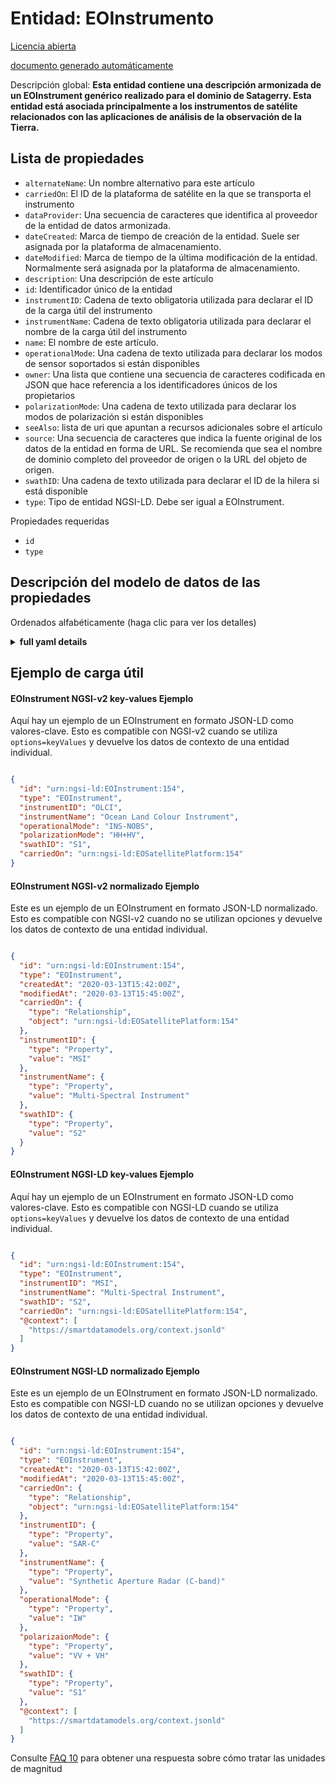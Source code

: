 Entidad: EOInstrumento  
======================  
[Licencia abierta](https://github.com/smart-data-models//dataModel.SatelliteImagery/blob/master/EOInstrument/LICENSE.md)  
[documento generado automáticamente](https://docs.google.com/presentation/d/e/2PACX-1vTs-Ng5dIAwkg91oTTUdt8ua7woBXhPnwavZ0FxgR8BsAI_Ek3C5q97Nd94HS8KhP-r_quD4H0fgyt3/pub?start=false&loop=false&delayms=3000#slide=id.gb715ace035_0_60)  
Descripción global: **Esta entidad contiene una descripción armonizada de un EOInstrument genérico realizado para el dominio de Satagerry. Esta entidad está asociada principalmente a los instrumentos de satélite relacionados con las aplicaciones de análisis de la observación de la Tierra.**  

## Lista de propiedades  

- `alternateName`: Un nombre alternativo para este artículo  - `carriedOn`: El ID de la plataforma de satélite en la que se transporta el instrumento  - `dataProvider`: Una secuencia de caracteres que identifica al proveedor de la entidad de datos armonizada.  - `dateCreated`: Marca de tiempo de creación de la entidad. Suele ser asignada por la plataforma de almacenamiento.  - `dateModified`: Marca de tiempo de la última modificación de la entidad. Normalmente será asignada por la plataforma de almacenamiento.  - `description`: Una descripción de este artículo  - `id`: Identificador único de la entidad  - `instrumentID`: Cadena de texto obligatoria utilizada para declarar el ID de la carga útil del instrumento  - `instrumentName`: Cadena de texto obligatoria utilizada para declarar el nombre de la carga útil del instrumento  - `name`: El nombre de este artículo.  - `operationalMode`: Una cadena de texto utilizada para declarar los modos de sensor soportados si están disponibles  - `owner`: Una lista que contiene una secuencia de caracteres codificada en JSON que hace referencia a los identificadores únicos de los propietarios  - `polarizationMode`: Una cadena de texto utilizada para declarar los modos de polarización si están disponibles  - `seeAlso`: lista de uri que apuntan a recursos adicionales sobre el artículo  - `source`: Una secuencia de caracteres que indica la fuente original de los datos de la entidad en forma de URL. Se recomienda que sea el nombre de dominio completo del proveedor de origen o la URL del objeto de origen.  - `swathID`: Una cadena de texto utilizada para declarar el ID de la hilera si está disponible  - `type`: Tipo de entidad NGSI-LD. Debe ser igual a EOInstrument.    
Propiedades requeridas  
- `id`  - `type`  ## Descripción del modelo de datos de las propiedades  
Ordenados alfabéticamente (haga clic para ver los detalles)  
<details><summary><strong>full yaml details</strong></summary>    
```yaml  
EOInstrument:    
  description: 'This entity contains a harmonised description of a generic EOInstrument made for the Satellite Imagerry domain. This entity is primarily associated with the satellite instruments related to Earth Observation Analysis applications.'    
  properties:    
    alternateName:    
      description: 'An alternative name for this item'    
      type: string    
      x-ngsi:    
        type: Property    
    carriedOn:    
      description: 'The ID of the satellite platform that the instrument is carried on'    
      format: uri    
      type: string    
      x-ngsi:    
        type: Relationship    
    dataProvider:    
      description: 'A sequence of characters identifying the provider of the harmonised data entity.'    
      type: string    
      x-ngsi:    
        type: Property    
    dateCreated:    
      description: 'Entity creation timestamp. This will usually be allocated by the storage platform.'    
      format: date-time    
      type: string    
      x-ngsi:    
        type: Property    
    dateModified:    
      description: 'Timestamp of the last modification of the entity. This will usually be allocated by the storage platform.'    
      format: date-time    
      type: string    
      x-ngsi:    
        type: Property    
    description:    
      description: 'A description of this item'    
      type: string    
      x-ngsi:    
        type: Property    
    id:    
      anyOf: &eoinstrument_-_properties_-_owner_-_items_-_anyof    
        - description: 'Property. Identifier format of any NGSI entity'    
          maxLength: 256    
          minLength: 1    
          pattern: ^[\w\-\.\{\}\$\+\*\[\]`|~^@!,:\\]+$    
          type: string    
        - description: 'Property. Identifier format of any NGSI entity'    
          format: uri    
          type: string    
      description: 'Unique identifier of the entity'    
      x-ngsi:    
        type: Property    
    instrumentID:    
      description: 'A mandatory text string used to declare the ID of the instrument payload'    
      type: string    
      x-ngsi:    
        model: https://schema.org/Text    
        type: Property    
    instrumentName:    
      description: 'A mandatory text string used to declare the name of the instrument payload'    
      type: string    
      x-ngsi:    
        model: https://schema.org/Text    
        type: Property    
    name:    
      description: 'The name of this item.'    
      type: string    
      x-ngsi:    
        type: Property    
    operationalMode:    
      description: 'A text string used to declare the supported sensor modes if available'    
      type: string    
      x-ngsi:    
        model: https://schema.org/Text    
        type: Property    
    owner:    
      description: 'A List containing a JSON encoded sequence of characters referencing the unique Ids of the owner(s)'    
      items:    
        anyOf: *eoinstrument_-_properties_-_owner_-_items_-_anyof    
        description: 'Property. Unique identifier of the entity'    
      type: array    
      x-ngsi:    
        type: Property    
    polarizationMode:    
      description: 'A text string used to declare the polarization modes if available'    
      type: string    
      x-ngsi:    
        model: https://schema.org/Text    
        type: Property    
    seeAlso:    
      description: 'list of uri pointing to additional resources about the item'    
      oneOf:    
        - items:    
            format: uri    
            type: string    
          minItems: 1    
          type: array    
        - format: uri    
          type: string    
      x-ngsi:    
        type: Property    
    source:    
      description: 'A sequence of characters giving the original source of the entity data as a URL. Recommended to be the fully qualified domain name of the source provider, or the URL to the source object.'    
      type: string    
      x-ngsi:    
        type: Property    
    swathID:    
      description: 'A text string used to declare the swath ID if available'    
      type: string    
      x-ngsi:    
        model: https://schema.org/Text    
        type: Property    
    type:    
      description: 'NGSI-LD Entity Type. It must be equal to EOInstrument.'    
      enum:    
        - EOInstrument    
      type: string    
      x-ngsi:    
        type: Property    
  required:    
    - id    
    - type    
  type: object    
```  
</details>    
## Ejemplo de carga útil  
#### EOInstrument NGSI-v2 key-values Ejemplo  
Aquí hay un ejemplo de un EOInstrument en formato JSON-LD como valores-clave. Esto es compatible con NGSI-v2 cuando se utiliza `options=keyValues` y devuelve los datos de contexto de una entidad individual.  
```json  
{  
  "id": "urn:ngsi-ld:EOInstrument:154",  
  "type": "EOInstrument",  
  "instrumentID": "OLCI",  
  "instrumentName": "Ocean Land Colour Instrument",  
  "operationalMode": "INS-NOBS",  
  "polarizationMode": "HH+HV",  
  "swathID": "S1",  
  "carriedOn": "urn:ngsi-ld:EOSatellitePlatform:154"  
}  
```  
#### EOInstrument NGSI-v2 normalizado Ejemplo  
Este es un ejemplo de un EOInstrument en formato JSON-LD normalizado. Esto es compatible con NGSI-v2 cuando no se utilizan opciones y devuelve los datos de contexto de una entidad individual.  
```json  
{  
  "id": "urn:ngsi-ld:EOInstrument:154",  
  "type": "EOInstrument",  
  "createdAt": "2020-03-13T15:42:00Z",  
  "modifiedAt": "2020-03-13T15:45:00Z",  
  "carriedOn": {  
    "type": "Relationship",  
    "object": "urn:ngsi-ld:EOSatellitePlatform:154"  
  },  
  "instrumentID": {  
    "type": "Property",  
    "value": "MSI"  
  },  
  "instrumentName": {  
    "type": "Property",  
    "value": "Multi-Spectral Instrument"  
  },  
  "swathID": {  
    "type": "Property",  
    "value": "S2"  
  }  
}  
```  
#### EOInstrument NGSI-LD key-values Ejemplo  
Aquí hay un ejemplo de un EOInstrument en formato JSON-LD como valores-clave. Esto es compatible con NGSI-LD cuando se utiliza `options=keyValues` y devuelve los datos de contexto de una entidad individual.  
```json  
{  
  "id": "urn:ngsi-ld:EOInstrument:154",  
  "type": "EOInstrument",  
  "instrumentID": "MSI",  
  "instrumentName": "Multi-Spectral Instrument",  
  "swathID": "S2",  
  "carriedOn": "urn:ngsi-ld:EOSatellitePlatform:154",  
  "@context": [  
    "https://smartdatamodels.org/context.jsonld"  
  ]  
}  
```  
#### EOInstrument NGSI-LD normalizado Ejemplo  
Este es un ejemplo de un EOInstrument en formato JSON-LD normalizado. Esto es compatible con NGSI-LD cuando no se utilizan opciones y devuelve los datos de contexto de una entidad individual.  
```json  
{  
  "id": "urn:ngsi-ld:EOInstrument:154",  
  "type": "EOInstrument",  
  "createdAt": "2020-03-13T15:42:00Z",  
  "modifiedAt": "2020-03-13T15:45:00Z",  
  "carriedOn": {  
    "type": "Relationship",  
    "object": "urn:ngsi-ld:EOSatellitePlatform:154"  
  },  
  "instrumentID": {  
    "type": "Property",  
    "value": "SAR-C"  
  },  
  "instrumentName": {  
    "type": "Property",  
    "value": "Synthetic Aperture Radar (C-band)"  
  },  
  "operationalMode": {  
    "type": "Property",  
    "value": "IW"  
  },  
  "polarizaionMode": {  
    "type": "Property",  
    "value": "VV + VH"  
  },  
  "swathID": {  
    "type": "Property",  
    "value": "S1"  
  },  
  "@context": [  
    "https://smartdatamodels.org/context.jsonld"  
  ]  
}  
```  
Consulte [FAQ 10](https://smartdatamodels.org/index.php/faqs/) para obtener una respuesta sobre cómo tratar las unidades de magnitud